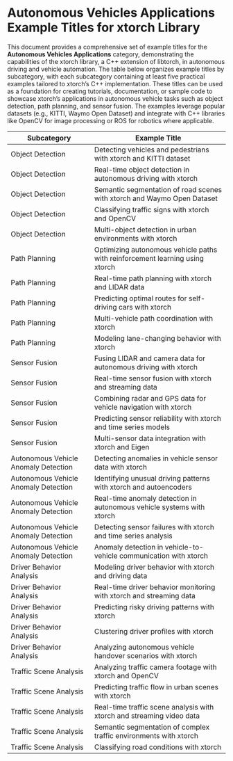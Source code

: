 # Autonomous Vehicles Applications Example Titles for xtorch Library

This document provides a comprehensive set of example titles for the **Autonomous Vehicles Applications** category, demonstrating the capabilities of the xtorch library, a C++ extension of libtorch, in autonomous driving and vehicle automation. The table below organizes example titles by subcategory, with each subcategory containing at least five practical examples tailored to xtorch’s C++ implementation. These titles can be used as a foundation for creating tutorials, documentation, or sample code to showcase xtorch’s applications in autonomous vehicle tasks such as object detection, path planning, and sensor fusion. The examples leverage popular datasets (e.g., KITTI, Waymo Open Dataset) and integrate with C++ libraries like OpenCV for image processing or ROS for robotics where applicable.

| **Subcategory**                     | **Example Title**                                                                 |
|-------------------------------------|-----------------------------------------------------------------------------------|
| Object Detection                   | Detecting vehicles and pedestrians with xtorch and KITTI dataset                  |
| Object Detection                   | Real-time object detection in autonomous driving with xtorch                      |
| Object Detection                   | Semantic segmentation of road scenes with xtorch and Waymo Open Dataset           |
| Object Detection                   | Classifying traffic signs with xtorch and OpenCV                                  |
| Object Detection                   | Multi-object detection in urban environments with xtorch                          |
| Path Planning                      | Optimizing autonomous vehicle paths with reinforcement learning using xtorch      |
| Path Planning                      | Real-time path planning with xtorch and LIDAR data                               |
| Path Planning                      | Predicting optimal routes for self-driving cars with xtorch                       |
| Path Planning                      | Multi-vehicle path coordination with xtorch                                       |
| Path Planning                      | Modeling lane-changing behavior with xtorch                                       |
| Sensor Fusion                      | Fusing LIDAR and camera data for autonomous driving with xtorch                   |
| Sensor Fusion                      | Real-time sensor fusion with xtorch and streaming data                           |
| Sensor Fusion                      | Combining radar and GPS data for vehicle navigation with xtorch                   |
| Sensor Fusion                      | Predicting sensor reliability with xtorch and time series models                  |
| Sensor Fusion                      | Multi-sensor data integration with xtorch and Eigen                               |
| Autonomous Vehicle Anomaly Detection| Detecting anomalies in vehicle sensor data with xtorch                            |
| Autonomous Vehicle Anomaly Detection| Identifying unusual driving patterns with xtorch and autoencoders                 |
| Autonomous Vehicle Anomaly Detection| Real-time anomaly detection in autonomous vehicle systems with xtorch             |
| Autonomous Vehicle Anomaly Detection| Detecting sensor failures with xtorch and time series analysis                    |
| Autonomous Vehicle Anomaly Detection| Anomaly detection in vehicle-to-vehicle communication with xtorch                 |
| Driver Behavior Analysis           | Modeling driver behavior with xtorch and driving data                             |
| Driver Behavior Analysis           | Real-time driver behavior monitoring with xtorch and streaming data              |
| Driver Behavior Analysis           | Predicting risky driving patterns with xtorch                                     |
| Driver Behavior Analysis           | Clustering driver profiles with xtorch                                            |
| Driver Behavior Analysis           | Analyzing autonomous vehicle handover scenarios with xtorch                       |
| Traffic Scene Analysis             | Analyzing traffic camera footage with xtorch and OpenCV                           |
| Traffic Scene Analysis             | Predicting traffic flow in urban scenes with xtorch                               |
| Traffic Scene Analysis             | Real-time traffic scene analysis with xtorch and streaming video data            |
| Traffic Scene Analysis             | Semantic segmentation of complex traffic environments with xtorch                 |
| Traffic Scene Analysis             | Classifying road conditions with xtorch                                           |